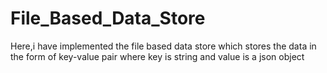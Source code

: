 # File_Based_Data_Store
Here,i have implemented the file based data store which stores the data in the form of key-value pair where key is string and value is a json object
